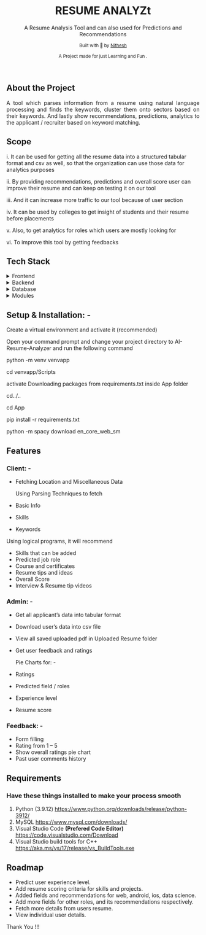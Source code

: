 <div align="center">
  <h1>RESUME ANALYZt</h1>
  <p>A  Resume Analysis Tool and can also used for Predictions and Recommendations</p>
  <!--links-->
  <p>
    <small align="justify">
      Built with 🤍 by 
      <a href="https://www.linkedin.com/in/nithesh-r-/">Nithesh</a>
     </small>
  </p>
  <small align="justify"> A Project made for just Learning and Fun .
    
  </small>
</div><br/><br/>

## About the Project

<div align="center">
    <p align="justify"> 
      A tool which parses information from a resume using natural language processing and finds the keywords, cluster them onto sectors based on their keywords. 
      And lastly show recommendations, predictions, analytics to the applicant / recruiter based on keyword matching.
    </p>
</div>

## Scope

i. It can be used for getting all the resume data into a structured tabular format and csv as well, so that the organization can use those data for analytics purposes

ii. By providing recommendations, predictions and overall score user can improve their resume and can keep on testing it on our tool

iii. And it can increase more traffic to our tool because of user section

iv. It can be used by colleges to get insight of students and their resume before placements

v. Also, to get analytics for roles which users are mostly looking for

vi. To improve this tool by getting feedbacks

<!-- TechStack -->

## Tech Stack

<details>
  <summary>Frontend</summary>
  <ul>
    <li><a href="https://streamlit.io/">Streamlit</a></li>
    <li><a href="https://developer.mozilla.org/en-US/docs/Learn/HTML">HTML</a></li>
    <li><a href="https://developer.mozilla.org/en-US/docs/Web/CSS">CSS</a></li>
    <li><a href="https://developer.mozilla.org/en-US/docs/Learn/JavaScript">JavaScript</a></li>
  </ul>
</details>

<details>
  <summary>Backend</summary>
  <ul>
    <li><a href="https://streamlit.io/">Streamlit</a></li>
    <li><a href="https://www.python.org/">Python</a></li>
  </ul>
</details>

<details>
<summary>Database</summary>
  <ul>
    <li><a href="https://www.mysql.com/">MySQL</a></li>
  </ul>
</details>

<details>
<summary>Modules</summary>
  <ul>
    <li><a href="https://pandas.pydata.org/">pandas</a></li>
    <li><a href="https://github.com/OmkarPathak/pyresparser">pyresparser</a></li>
    <li><a href="https://pypi.org/project/pdfminer3/">pdfminer3</a></li>
    <li><a href="https://plotly.com/">Plotly</a></li>
    <li><a href="https://www.nltk.org/">NLTK</a></li>
  </ul>
</details>

## Setup & Installation: -

Create a virtual environment and activate it (recommended)

Open your command prompt and change your project directory to AI-Resume-Analyzer and run the following command

python -m venv venvapp

cd venvapp/Scripts

activate
Downloading packages from requirements.txt inside App folder

cd../..

cd App

pip install -r requirements.txt

python -m spacy download en_core_web_sm

<!-- Features -->

## Features

### Client: -

- Fetching Location and Miscellaneous Data

  Using Parsing Techniques to fetch

- Basic Info
- Skills
- Keywords

Using logical programs, it will recommend

- Skills that can be added
- Predicted job role
- Course and certificates
- Resume tips and ideas
- Overall Score
- Interview & Resume tip videos

### Admin: -

- Get all applicant’s data into tabular format
- Download user’s data into csv file
- View all saved uploaded pdf in Uploaded Resume folder
- Get user feedback and ratings

  Pie Charts for: -

- Ratings
- Predicted field / roles
- Experience level
- Resume score

### Feedback: -

- Form filling
- Rating from 1 – 5
- Show overall ratings pie chart
- Past user comments history

## Requirements

### Have these things installed to make your process smooth

1. Python (3.9.12) https://www.python.org/downloads/release/python-3912/
2. MySQL https://www.mysql.com/downloads/
3. Visual Studio Code **(Prefered Code Editor)** https://code.visualstudio.com/Download
4. Visual Studio build tools for C++ https://aka.ms/vs/17/release/vs_BuildTools.exe

## Roadmap

- Predict user experience level.
- Add resume scoring criteria for skills and projects.
- Added fields and recommendations for web, android, ios, data science.
- Add more fields for other roles, and its recommendations respectively.
- Fetch more details from users resume.
- View individual user details.

Thank You !!!
